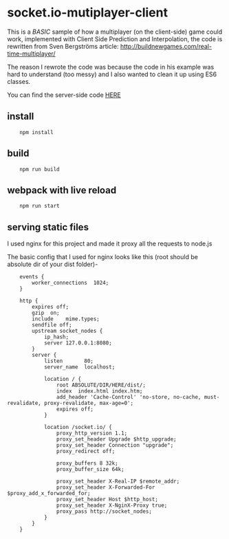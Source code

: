# socket.io-mutiplayer-client
This is a _BASIC_ sample of how a multiplayer (on the client-side) game could work, implemented with Client Side Prediction and Interpolation, the code is rewritten from Sven Bergströms article: http://buildnewgames.com/real-time-multiplayer/

The reason I rewrote the code was because the code in his example was hard to understand (too messy) and I also wanted to clean it up using ES6 classes.

You can find the server-side code [HERE](https://github.com/emilsivervik/socket.io-mutiplayer-server)

## install 
        npm install

## build 
        npm run build

## webpack with live reload
        npm run start

## serving static files
I used nginx for this project and made it proxy all the requests to node.js

The basic config that I used for nginx looks like this (root should be absolute dir of your dist folder)- 

        events {
            worker_connections  1024;
        }

        http {
            expires off;
            gzip  on;
            include    mime.types;	
            sendfile off;	
            upstream socket_nodes {
                ip_hash;
                server 127.0.0.1:8080;
            }
            server {
                listen       80;
                server_name  localhost;
                
                location / {            
                    root ABSOLUTE/DIR/HERE/dist/;		
                    index  index.html index.htm;
                    add_header 'Cache-Control' 'no-store, no-cache, must-revalidate, proxy-revalidate, max-age=0';
                    expires off;
                }
                
                location /socket.io/ {
                    proxy_http_version 1.1;
                    proxy_set_header Upgrade $http_upgrade;
                    proxy_set_header Connection "upgrade";
                    proxy_redirect off;

                    proxy_buffers 8 32k;
                    proxy_buffer_size 64k;

                    proxy_set_header X-Real-IP $remote_addr;
                    proxy_set_header X-Forwarded-For $proxy_add_x_forwarded_for;
                    proxy_set_header Host $http_host;
                    proxy_set_header X-NginX-Proxy true;
                    proxy_pass http://socket_nodes;
                }
            }
        }
